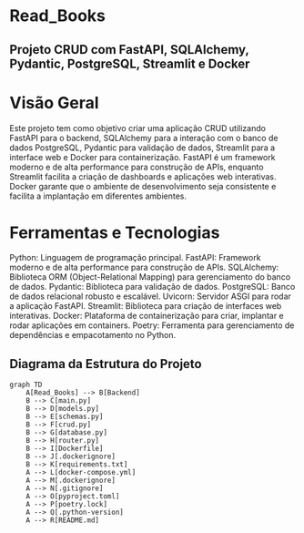 # Read_Books

## Projeto CRUD com FastAPI, SQLAlchemy, Pydantic, PostgreSQL, Streamlit e Docker

# Visão Geral

Este projeto tem como objetivo criar uma aplicação CRUD utilizando FastAPI para o backend, SQLAlchemy para a interação com o banco de dados PostgreSQL, Pydantic para validação de dados, Streamlit para a interface web e Docker para containerização. FastAPI é um framework moderno e de alta performance para construção de APIs, enquanto Streamlit facilita a criação de dashboards e aplicações web interativas. Docker garante que o ambiente de desenvolvimento seja consistente e facilita a implantação em diferentes ambientes.

# Ferramentas e Tecnologias

Python: Linguagem de programação principal.
FastAPI: Framework moderno e de alta performance para construção de APIs.
SQLAlchemy: Biblioteca ORM (Object-Relational Mapping) para gerenciamento do banco de dados.
Pydantic: Biblioteca para validação de dados.
PostgreSQL: Banco de dados relacional robusto e escalável.
Uvicorn: Servidor ASGI para rodar a aplicação FastAPI.
Streamlit: Biblioteca para criação de interfaces web interativas.
Docker: Plataforma de containerização para criar, implantar e rodar aplicações em containers.
Poetry: Ferramenta para gerenciamento de dependências e empacotamento no Python.


## Diagrama da Estrutura do Projeto

```mermaid
graph TD
    A[Read_Books] --> B[Backend]
    B --> C[main.py]
    B --> D[models.py]
    B --> E[schemas.py]
    B --> F[crud.py]
    B --> G[database.py]
    B --> H[router.py]
    B --> I[Dockerfile]
    B --> J[.dockerignore]
    B --> K[requirements.txt]
    A --> L[docker-compose.yml]
    A --> M[.dockerignore]
    A --> N[.gitignore]
    A --> O[pyproject.toml]
    A --> P[poetry.lock]
    A --> Q[.python-version]
    A --> R[README.md]
````